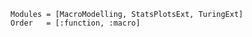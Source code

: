 
```@autodocs
Modules = [MacroModelling, StatsPlotsExt, TuringExt]
Order   = [:function, :macro]
```